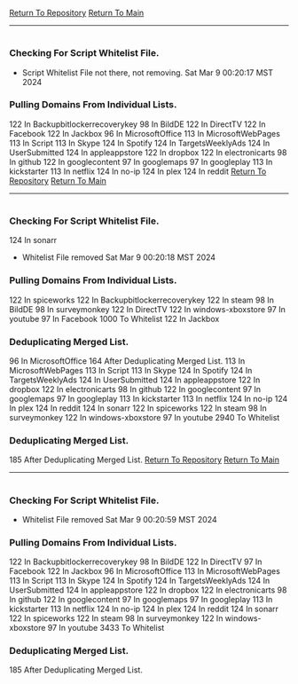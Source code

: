 [Return To Repository](https://github.com/DigitalWarrior/piholeparser/)
[Return To Main](https://github.com/DigitalWarrior/piholeparser/blob/master/RecentRunLogs/Mainlog.md)
____________________________________
# 
### Checking For Script Whitelist File.
* Script Whitelist File not there, not removing. Sat Mar  9 00:20:17 MST 2024
### Pulling Domains From Individual Lists.
122 In Backupbitlockerrecoverykey
98 In BildDE
122 In DirectTV
122 In Facebook
122 In Jackbox
96 In MicrosoftOffice
113 In MicrosoftWebPages
113 In Script
113 In Skype
124 In Spotify
124 In TargetsWeeklyAds
124 In UserSubmitted
124 In appleappstore
122 In dropbox
122 In electronicarts
98 In github
122 In googlecontent
97 In googlemaps
97 In googleplay
113 In kickstarter
113 In netflix
124 In no-ip
124 In plex
124 In reddit
[Return To Repository](https://github.com/DigitalWarrior/piholeparser/)
[Return To Main](https://github.com/DigitalWarrior/piholeparser/blob/master/RecentRunLogs/Mainlog.md)
____________________________________
# 
### Checking For Script Whitelist File.
124 In sonarr
* Whitelist File removed Sat Mar  9 00:20:18 MST 2024
### Pulling Domains From Individual Lists.
122 In spiceworks
122 In Backupbitlockerrecoverykey
122 In steam
98 In BildDE
98 In surveymonkey
122 In DirectTV
122 In windows-xboxstore
97 In youtube
97 In Facebook
1000 To Whitelist
122 In Jackbox
### Deduplicating Merged List.
96 In MicrosoftOffice
164 After Deduplicating Merged List.
113 In MicrosoftWebPages
113 In Script
113 In Skype
124 In Spotify
124 In TargetsWeeklyAds
124 In UserSubmitted
124 In appleappstore
122 In dropbox
122 In electronicarts
98 In github
122 In googlecontent
97 In googlemaps
97 In googleplay
113 In kickstarter
113 In netflix
124 In no-ip
124 In plex
124 In reddit
124 In sonarr
122 In spiceworks
122 In steam
98 In surveymonkey
122 In windows-xboxstore
97 In youtube
2940 To Whitelist
### Deduplicating Merged List.
185 After Deduplicating Merged List.
[Return To Repository](https://github.com/DigitalWarrior/piholeparser/)
[Return To Main](https://github.com/DigitalWarrior/piholeparser/blob/master/RecentRunLogs/Mainlog.md)
____________________________________
# 
### Checking For Script Whitelist File.
* Whitelist File removed Sat Mar  9 00:20:59 MST 2024
### Pulling Domains From Individual Lists.
122 In Backupbitlockerrecoverykey
98 In BildDE
122 In DirectTV
97 In Facebook
122 In Jackbox
96 In MicrosoftOffice
113 In MicrosoftWebPages
113 In Script
113 In Skype
124 In Spotify
124 In TargetsWeeklyAds
124 In UserSubmitted
124 In appleappstore
122 In dropbox
122 In electronicarts
98 In github
122 In googlecontent
97 In googlemaps
97 In googleplay
113 In kickstarter
113 In netflix
124 In no-ip
124 In plex
124 In reddit
124 In sonarr
122 In spiceworks
122 In steam
98 In surveymonkey
122 In windows-xboxstore
97 In youtube
3433 To Whitelist
### Deduplicating Merged List.
185 After Deduplicating Merged List.
